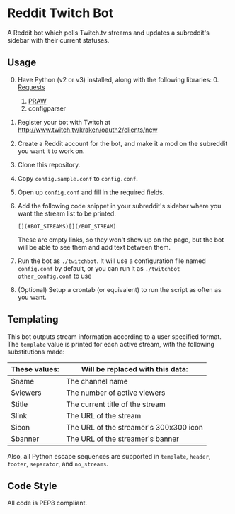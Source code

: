 Reddit Twitch Bot
=================

A Reddit bot which polls Twitch.tv streams and updates
a subreddit's sidebar with their current statuses.

Usage
-----

 0. Have Python (v2 or v3) installed, along with the following libraries:
    0. [Requests](http://docs.python-requests.org/en/latest/user/install/)
    1. [PRAW](https://praw.readthedocs.org/en/latest/#installation)
    2. configparser
 1. Register your bot with Twitch at http://www.twitch.tv/kraken/oauth2/clients/new
 2. Create a Reddit account for the bot, and make it a mod on the
    subreddit you want it to work on.
 3. Clone this repository.
 4. Copy `config.sample.conf` to `config.conf`.
 5. Open up `config.conf` and fill in the required fields.
 6. Add the following code snippet in your subreddit's sidebar where
    you want the stream list to be printed.

        [](#BOT_STREAMS)[](/BOT_STREAM)

    These are empty links, so they won't show up on the page, but the
    bot will be able to see them and add text between them.
 7. Run the bot as `./twitchbot`. It will use a configuration file
    named `config.conf` by default, or you can run it as `./twitchbot
    other_config.conf` to use
 8. (Optional) Setup a crontab (or equivalent) to run the script
    as often as you want.

Templating
----------

This bot outputs stream information according to a user specified
format. The `template` value is printed for each active stream, with
the following substitutions made:

| These values: | Will be replaced with this data:             |
| ------------- | -------------------------------------------- |
| $name         | The channel name                             |
| $viewers      | The number of active viewers                 |
| $title        | The current title of the stream              |
| $link         | The URL of the stream                        |
| $icon         | The URL of the streamer's 300x300 icon       |
| $banner       | The URL of the streamer's banner             |

Also, all Python escape sequences are supported in `template`,
`header`, `footer`, `separator`, and `no_streams`.

Code Style
----------

All code is PEP8 compliant.
